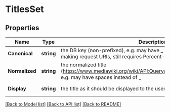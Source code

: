 # TitlesSet

## Properties
Name | Type | Description | Notes
------------ | ------------- | ------------- | -------------
**Canonical** | **string** | the DB key (non-prefixed), e.g. may have _ instead of spaces, best for making request URIs, still requires Percent-encoding | [default to null]
**Normalized** | **string** | the normalized title (https://www.mediawiki.org/wiki/API:Query#Example_2:_Title_normalization), e.g. may have spaces instead of _ | [default to null]
**Display** | **string** | the title as it should be displayed to the user | [default to null]

[[Back to Model list]](../README.md#documentation-for-models) [[Back to API list]](../README.md#documentation-for-api-endpoints) [[Back to README]](../README.md)

